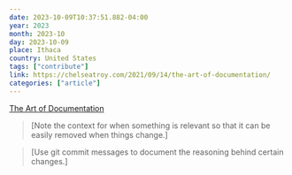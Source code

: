 ```yaml
---
date: 2023-10-09T10:37:51.882-04:00
year: 2023
month: 2023-10
day: 2023-10-09
place: Ithaca
country: United States
tags: ["contribute"]
link: https://chelseatroy.com/2021/09/14/the-art-of-documentation/
categories: ["article"]
---
```

[The Art of Documentation](https://chelseatroy.com/2021/09/14/the-art-of-documentation/)

> [Note the context for when something is relevant so that it can be easily removed when things change.]

> [Use git commit messages to document the reasoning behind certain changes.]
